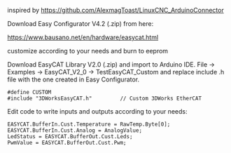 inspired by https://github.com/AlexmagToast/LinuxCNC_ArduinoConnector

Download Easy Configurator V4.2 (.zip) from here:

https://www.bausano.net/en/hardware/easycat.html

customize according to your needs and burn to eeprom

Download EasyCAT Library V2.0 (.zip) and import to Arduino IDE.
File -> Examples -> EasyCAT_V2_0 -> TestEasyCAT_Custom and replace include .h file with the one created in Easy Configurator.
```
#define CUSTOM
#include "3DWorksEasyCAT.h"         // Custom 3DWorks EtherCAT
```
Edit code to write inputs and outputs according to your needs:

```
EASYCAT.BufferIn.Cust.Temperature = RawTemp.Byte[0];
EASYCAT.BufferIn.Cust.Analog = AnalogValue;
LedStatus = EASYCAT.BufferOut.Cust.Leds;
PwmValue = EASYCAT.BufferOut.Cust.Pwm;
```
